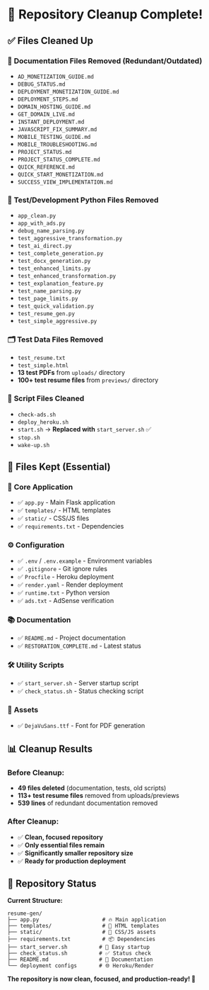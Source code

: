 # 🧹 Repository Cleanup Complete!

## ✅ Files Cleaned Up

### 📄 **Documentation Files Removed** (Redundant/Outdated)
- `AD_MONETIZATION_GUIDE.md`
- `DEBUG_STATUS.md` 
- `DEPLOYMENT_MONETIZATION_GUIDE.md`
- `DEPLOYMENT_STEPS.md`
- `DOMAIN_HOSTING_GUIDE.md`
- `GET_DOMAIN_LIVE.md`
- `INSTANT_DEPLOYMENT.md`
- `JAVASCRIPT_FIX_SUMMARY.md`
- `MOBILE_TESTING_GUIDE.md`
- `MOBILE_TROUBLESHOOTING.md`
- `PROJECT_STATUS.md`
- `PROJECT_STATUS_COMPLETE.md`
- `QUICK_REFERENCE.md`
- `QUICK_START_MONETIZATION.md`
- `SUCCESS_VIEW_IMPLEMENTATION.md`

### 🐍 **Test/Development Python Files Removed**
- `app_clean.py`
- `app_with_ads.py`
- `debug_name_parsing.py`
- `test_aggressive_transformation.py`
- `test_ai_direct.py`
- `test_complete_generation.py`
- `test_docx_generation.py`
- `test_enhanced_limits.py`
- `test_enhanced_transformation.py`
- `test_explanation_feature.py`
- `test_name_parsing.py`
- `test_page_limits.py`
- `test_quick_validation.py`
- `test_resume_gen.py`
- `test_simple_aggressive.py`

### 🗂️ **Test Data Files Removed**
- `test_resume.txt`
- `test_simple.html`
- **13 test PDFs** from `uploads/` directory
- **100+ test resume files** from `previews/` directory

### 📜 **Script Files Cleaned**
- `check-ads.sh`
- `deploy_heroku.sh`
- `start.sh` → **Replaced with** `start_server.sh` ✅
- `stop.sh`
- `wake-up.sh`

## 📁 **Files Kept (Essential)**

### 🔧 **Core Application**
- ✅ `app.py` - Main Flask application
- ✅ `templates/` - HTML templates
- ✅ `static/` - CSS/JS files
- ✅ `requirements.txt` - Dependencies

### ⚙️ **Configuration**
- ✅ `.env` / `.env.example` - Environment variables
- ✅ `.gitignore` - Git ignore rules
- ✅ `Procfile` - Heroku deployment
- ✅ `render.yaml` - Render deployment
- ✅ `runtime.txt` - Python version
- ✅ `ads.txt` - AdSense verification

### 📚 **Documentation**
- ✅ `README.md` - Project documentation
- ✅ `RESTORATION_COMPLETE.md` - Latest status

### 🛠️ **Utility Scripts**
- ✅ `start_server.sh` - Server startup script
- ✅ `check_status.sh` - Status checking script

### 🎨 **Assets**
- ✅ `DejaVuSans.ttf` - Font for PDF generation

## 📊 **Cleanup Results**

### Before Cleanup:
- **49 files deleted** (documentation, tests, old scripts)
- **113+ test resume files** removed from uploads/previews
- **539 lines** of redundant documentation removed

### After Cleanup:
- ✅ **Clean, focused repository**
- ✅ **Only essential files remain**
- ✅ **Significantly smaller repository size**
- ✅ **Ready for production deployment**

## 🚀 **Repository Status**

**Current Structure:**
```
resume-gen/
├── app.py                    # 🔥 Main application
├── templates/                # 📄 HTML templates  
├── static/                   # 🎨 CSS/JS assets
├── requirements.txt          # 📦 Dependencies
├── start_server.sh          # 🚀 Easy startup
├── check_status.sh          # ✅ Status check
├── README.md                # 📖 Documentation
└── deployment configs       # 🌐 Heroku/Render
```

**The repository is now clean, focused, and production-ready! 🎯**
